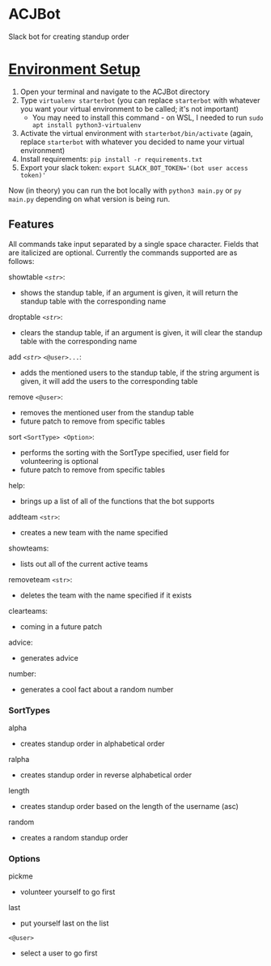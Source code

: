 # ACJBot
Slack bot for creating standup order

# [Environment Setup](https://www.fullstackpython.com/blog/build-first-slack-bot-python.html)
1. Open your terminal and navigate to the ACJBot directory
2. Type `virtualenv starterbot` (you can replace `starterbot` with whatever you want your virtual environment to be called; it's not important)
   * You may need to install this command - on WSL, I needed to run `sudo apt install python3-virtualenv`
3. Activate the virtual environment with `starterbot/bin/activate` (again, replace `starterbot` with whatever you decided to name your virtual environment)
4. Install requirements: `pip install -r requirements.txt`
5. Export your slack token: `export SLACK_BOT_TOKEN='(bot user access token)'`

Now (in theory) you can run the bot locally with `python3 main.py` or `py main.py` depending on what version is being run.

## Features
All commands take input separated by a single space character. Fields that are italicized are optional.
Currently the commands supported are as follows:

showtable *`<str>`*:
- shows the standup table, if an argument is given, it will return the standup table with the corresponding name

droptable *`<str>`*:
- clears the standup table, if an argument is given, it will clear the standup table with the corresponding name

add *`<str>`* `<@user>...`:
- adds the mentioned users to the standup table, if the string argument is given, it will add the users to the corresponding table

remove `<@user>`:
- removes the mentioned user from the standup table
- future patch to remove from specific tables

sort `<SortType> <Option>`:
- performs the sorting with the SortType specified, user field for volunteering is optional
- future patch to remove from specific tables

help:
- brings up a list of all of the functions that the bot supports

addteam `<str>`:
- creates a new team with the name specified

showteams:
- lists out all of the current active teams

removeteam `<str>`:
- deletes the team with the name specified if it exists

clearteams:
- coming in a future patch

advice:
- generates advice

number:
- generates a cool fact about a random number

### SortTypes
alpha
- creates standup order in alphabetical order

ralpha
- creates standup order in reverse alphabetical order

length
- creates standup order based on the length of the username (asc)

random
- creates a random standup order

### Options
pickme
- volunteer yourself to go first

last
- put yourself last on the list

`<@user>`
- select a user to go first
